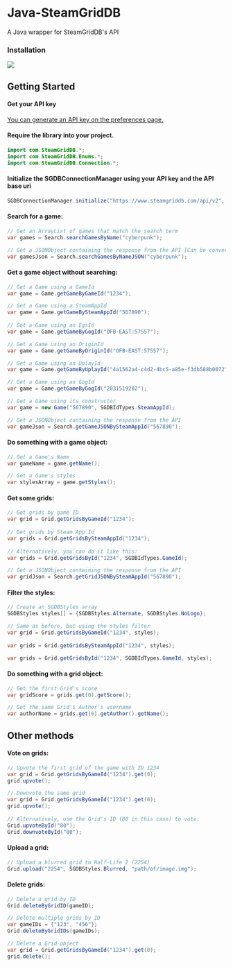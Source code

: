 # Java-SteamGridDB
A Java wrapper for SteamGridDB's API

### Installation

[![](https://jitpack.io/v/mpaterakis/java-steamgriddb.svg)](https://jitpack.io/#mpaterakis/java-steamgriddb)

## Getting Started
#### Get your API key
[You can generate an API key on the preferences page.](https://www.steamgriddb.com/profile/preferences)

#### Require the library into your project.
```java
import com.SteamGridDB.*;
import com.SteamGridDB.Enums.*;
import com.SteamGridDB.Connection.*;
```

#### Initialize the SGDBConnectionManager using your API key and the API base uri
```java
SGDBConnectionManager.initialize("https://www.steamgriddb.com/api/v2", "myAuthKey");
```

#### Search for a game:
```java
// Get an ArrayList of games that match the search term
var games = Search.searchGamesByName("cyberpunk");

// Get a JSONObject containing the response from the API [Can be converted to string using .toString()]
var gamesJson = Search.searchGamesByNameJSON("cyberpunk");
```

#### Get a game object without searching:
```java
// Get a Game using a GameId
var game = Game.getGameByGameId("1234");

// Get a Game using a SteamAppId
var game = Game.getGameBySteamAppId("567890");
      
// Get a Game using an EgsId
var game = Game.getGameByGogId("OFB-EAST:57557");

// Get a Game using an OriginId
var game = Game.getGameByOriginId("OFB-EAST:57557");

// Get a Game using an UplayId
var game = Game.getGameByUplayId("4a1562a4-c4d2-4bc5-a85e-f3db588b0072");

// Get a Game using an GogId
var game = Game.getGameByGogId("2031519202");

// Get a Game using its constructor
var game = new Game("567890", SGDBIdTypes.SteamAppId);

// Get a JSONObject containing the response from the API
var gameJson = Search.getGameJSONBySteamAppId("567890");
```

#### Do something with a game object:
```java
// Get a Game's Name
var gameName = game.getName();

// Get a Game's styles
var stylesArray = game.getStyles();
```

#### Get some grids:
```java
// Get grids by game ID
var grid = Grid.getGridsByGameId("1234");
    
// Get grids by Steam App Id
var grids = Grid.getGridsBySteamAppId("1234");
    
// Alternatively, you can do it like this:
var grids = Grid.getGridsById("1234", SGDBIdTypes.GameId);

// Get a JSONObject containing the response from the API
var gridJson = Search.getGridJSONBySteamAppId("567890");
```

#### Filter the styles:
```java
// Create an SGDBStyles array
SGDBStyles styles[] = {SGDBStyles.Alternate, SGDBStyles.NoLogo};

// Same as before, but using the styles filter
var grid = Grid.getGridsByGameId("1234", styles);
    
var grids = Grid.getGridsBySteamAppId("1234", styles);

var grids = Grid.getGridsById("1234", SGDBIdTypes.GameId, styles);
```

#### Do something with a grid object:
```java
// Get the first Grid's score
var gridScore = grids.get(0).getScore();

// Get the same Grid's Author's username
var authorName = grids.get(0).getAuthor().getName();
```

## Other methods
#### Vote on grids:
```java
// Upvote the first grid of the game with ID 1234
var grid = Grid.getGridsByGameId("1234").get(0);
grid.upvote();

// Downvote the same grid
var grid = Grid.getGridsByGameId("1234").get(0);
grid.upvote();
    
// Alternatively, use the Grid's ID (80 in this case) to vote:
Grid.upvoteById("80");
Grid.downvoteById("80");
```

#### Upload a grid:
```java
// Upload a blurred grid to Half-Life 2 (2254)
Grid.upload("2254", SGDBStyles.Blurred, "path/of/image.img");
```

#### Delete grids:
```java
// Delete a grid by ID
Grid.deleteByGridID(gameID);

// Delete multiple grids by ID
var gameIDs = {"123", "456"};
Grid.deleteByGridIDs(gameIDs);

// Delete a Grid object
var grid = Grid.getGridsByGameId("1234").get(0);
grid.delete();
```
